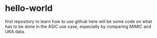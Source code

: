 # hello-world
first repository to learn how to use github
here will be some code on what has to be done in the ASIC use case, especially by comparing MIMIC and UKA data. 
